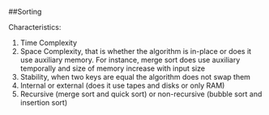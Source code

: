 ##Sorting

Characteristics:
1. Time Complexity
2. Space Complexity, that is whether the algorithm is in-place or does it use auxiliary memory. For instance, merge sort does use auxiliary temporally and size of memory increase with input size
3. Stability, when two keys are equal the algorithm does not swap them
4. Internal or external (does it use tapes and disks or only RAM)
5. Recursive (merge sort and quick sort) or non-recursive (bubble sort and insertion sort)